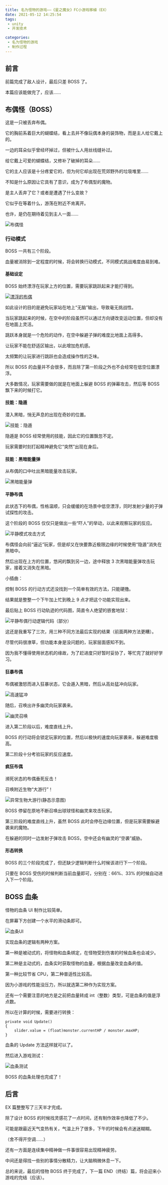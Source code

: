 ```yaml
---
title: 名为怪物的游戏——《星之魔女》FC小游戏移植（EX）
date: 2021-05-12 14:25:54
tags:
 - unity
 - 开发技术

categories:
 - 名为怪物的游戏
 - 制作过程
---
```

## 前言
前篇完成了敌人设计，最后只差 BOSS 了。

本篇应该能做完了，应该……

## 布偶怪（BOSS）
这是一只被丢弃布偶。

它的胸前系着巨大的蝴蝶结，看上去并不像玩偶本身的装饰物，而是主人给它戴上的。

一边的耳朵似乎曾经坏掉过，但被什么人用丝线缝补过。

给它戴上可爱的蝴蝶结，又修补了破掉的耳朵……

它的主人应该是十分疼爱它的，但为何它却出现在荒郊野外的垃圾堆里……

不知是什么原因让它具有了意识，成为了布偶型的魔物。

是主人丢弃了它？或者是遭遇了什么变故？

它似乎在等着什么，游荡在附近不肯离开。

也许，是仍在期待着见到主人一面……

![布偶怪](https://z3.ax1x.com/2021/05/09/gJyNfP.gif)

###  行动模式
BOSS 一共有三个阶段。

血量被消除到一定程度的时候，将会转换行动模式，不同模式挑战难度由易到难。

#### 基础设定
BOSS 始终漂浮在玩家上方的位置，需要玩家跳跃起来才能打得到。

[![漂浮的布偶](https://z3.ax1x.com/2021/05/09/gJgjXT.gif)](https://imgtu.com/i/gJgjXT)

如此设计的目的是避免玩家站在地上“无脑”输出，导致毫无挑战性。

当玩家跳起来的时候，在空中的阶段虽然可以通过方向键改变运动位置，但却没有在地面上灵活。

跳跃本身就是一个危险的动作，在空中躲避子弹的难度比地面上高得多。

让玩家不能在舒适区输出，以此增加危机感。 

太频繁的让玩家进行跳跃也会造成操作性的乏味。

所以 BOSS 的血量并不会很多，而且除了第一阶段之外也不会经常在低空位置漂浮。

大多数情况，玩家需要做的就是在地面上躲避 BOSS 的弹幕攻击，然后等 BOSS 飘下来的时候打它。

#### 技能：隐遁
潜入黑暗，悄无声息的出现在奇妙的位置。

![技能：隐遁](https://ftp.bmp.ovh/imgs/2021/05/a0dc8f065c5b6372.gif)

隐遁是 BOSS 经常使用的技能，因此它的位置飘忽不定。

玩家需要时刻打起精神避免它“突然”出现在身后。

#### 技能：黑暗能量弹
从布偶的口中吐出黑暗能量攻击玩家。

![黑暗能量弹](https://files.catbox.moe/xwcx8y.gif)

#### 平静布偶
此状态下的布偶，性格温顺，只会缓缓的在场景中低空漂浮，同时发射少量的子弹试探性的攻击。

这个阶段的 BOSS 仅仅只是做出一些“吓人”的举动，以此来观察玩家的反应。

![平静模式攻击方式](https://files.catbox.moe/qqcy6f.gif)

布偶怪会向前“逼近”玩家，但是却又在快要靠近极限边缘的时候使用“隐遁”消失在黑暗中。

然后出现在上方的位置，悠闲的飘到另一边，途中释放 3 次黑暗能量弹攻击玩家，接着又消失在黑暗。

小插曲：

控制 BOSS 的行动方式还没找到一个简单有效的方法，只能硬撸。

结果就是整整一个下午加上忙到晚上 9 点才把这个功能实现出来。

最后贴上 BOSS 行动轨迹的代码图，简直令人绝望的嵌套地狱：

![平静布偶行动逻辑代码（部分）](https://files.catbox.moe/8ix6fi.jpg)

这还是我重写了三次，用三种不同方法最后实现的结果（前面两种方法更糟）。

尽管代码很潦草，但功能本身是没问题的，玩家层面感知不到。

因为我不懂得使用状态机的缘故，为了赶进度只好暂时妥协了，等忙完了就好好学习。

#### 狂暴布偶
布偶被激怒而进入狂暴状态，它会遁入黑暗，然后从高处猛冲向玩家。

![高速猛冲](https://files.catbox.moe/m4u3g4.gif)

随后，召唤出许多幽灵向玩家袭来。

![幽灵召唤](https://files.catbox.moe/pzpk3b.gif)

进入第二阶段以后，难度直线上升。

BOSS 的行动将会锁定玩家的位置，然后以极快的速度向玩家袭来，躲避难度极高。

第二阶段十分考验玩家的反应速度。

#### 疯狂布偶
濒死状态的布偶垂死反击！

召唤附近生物“大游行”！

![异常生物大游行(静态示意图)](https://files.catbox.moe/4tnx60.jpg)

BOSS 停留在原地不断召唤出球球怪和幽灵来攻击玩家。

第三阶段的难度直线上升，虽然 BOSS 此时会停在边缘位置，但是玩家需要躲避袭来的魔物。

在躲避的同时一边发射子弹攻击 BOSS，空中还会有幽灵的“空袭”威胁。

#### 形态转换
BOSS 的三个阶段完成了，但还缺少逻辑判断什么时候该进行下一个阶段。

只要在 BOSS 受伤的时候判断当前血量即可，分别在：66%、33% 的时候自动进入下一个阶段。

## BOSS 血条
怪物的血条 UI 制作比较简单。

在屏幕下方创建一个水平的滑动条即可。

![血条UI](https://files.catbox.moe/ztybtb.jpg)

实现血条的逻辑有两种方案。

第一种是被动式的，将怪物和血条绑定，在怪物受到伤害的时候血条也会减少。

第二种是主动式的，血条实时获取怪物的血量，根据血量改变血条的值。

第一种比较节省 CPU，第二种普适性比较高。

因为小游戏的性能没压力，所以就选第二种作为实现方案。

还有一个需要注意的地方是之前把血量转成 int（整数）类型，可是血条的值是浮点数。

所以在计算的时候，需要进行转换：

```
private void Update()
{
    slider.value = (float)monster.currentHP / monster.maxHP;
}
```

血条的 Update 方法这样就可以了。

然后进入游戏测试：

![血条测试](https://files.catbox.moe/vlv8x8.gif)

BOSS 的血条处理也完成了！

## 后言
EX 篇整整写了三天半才完成。

除了设计 BOSS 的时候找灵感花了一点时间，还有制作效率也降低了不少。

可能是跟最近天气变热有关，气温上升了很多，下午的时候会有点迷迷糊糊。

（舍不得开空调……）

还有一方面是连续集中精神做一件事很容易出现精神疲劳。

中间还是得找一些别的事情分散精力，让大脑稍微休息一下。

总的来说，最后的怪物 BOSS 终于完成了，下一篇 END（终结）篇，将会迎来小游戏的完结（应该）。